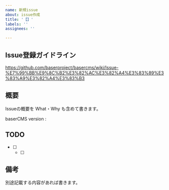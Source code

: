 ```yaml
---
name: 新規issue
about: issue作成
title: '【】'
labels: ''
assignees: ''

---
```


## Issue登録ガイドライン

https://github.com/baserproject/basercms/wiki/Issue-%E7%99%BB%E9%8C%B2%E3%82%AC%E3%82%A4%E3%83%89%E3%83%A9%E3%82%A4%E3%83%B3

## 概要
Issueの概要を What・Why も含めて書きます。

baserCMS version : 
 
## TODO
- [ ]
  - [ ]
 
 
## 備考

別途記載する内容があれば書きます。
